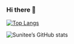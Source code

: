 ### Hi there 👋

<!-- [![Top Langs](https://github-readme-stats.vercel.app/api/top-langs/?username=S3umish)](https://github.com/S3umish/github-readme-stats)

[![Top Langs](https://github-readme-stats.vercel.app/api/top-langs/?username=S3umish&langs_count=8)](https://github.com/S3umish/github-readme-stats) -->

[![Top Langs](https://github-readme-stats.vercel.app/api/top-langs/?username=S3umish&layout=compact)](https://github.com/S3umish/github-readme-stats)

![Sunitee’s GitHub stats](https://github-readme-stats.vercel.app/api?username=S3umish&show_icons=true&theme=radical)


<!--
**S3umish/S3umish** is a ✨ _special_ ✨ repository because its `README.md` (this file) appears on your GitHub profile.

Here are some ideas to get you started:

- 🔭 I’m currently working on ...
- 🌱 I’m currently learning ...
- 👯 I’m looking to collaborate on ...
- 🤔 I’m looking for help with ...
- 💬 Ask me about ...
- 📫 How to reach me: ...
- 😄 Pronouns: ...
- ⚡ Fun fact: ...
-->

